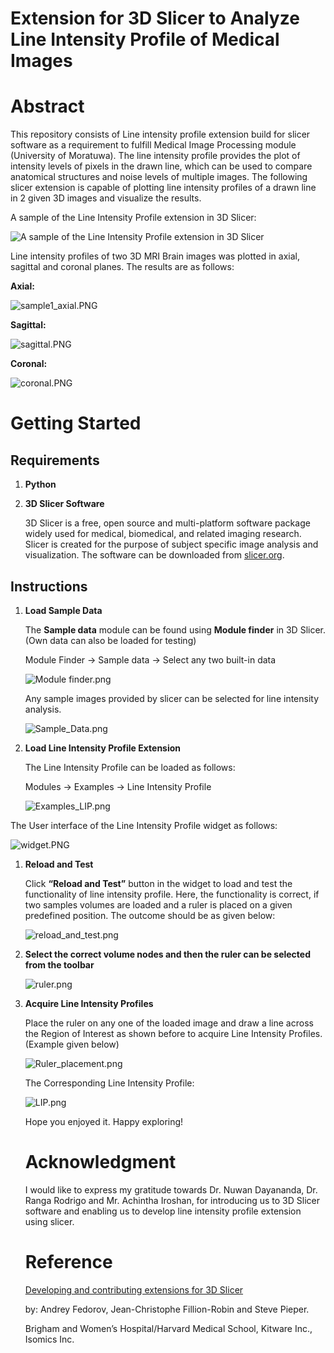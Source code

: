 # Extension for 3D Slicer to Analyze Line Intensity Profile of Medical Images

# Abstract

This repository consists of Line intensity profile extension build for slicer software as a requirement to fulfill Medical Image Processing module (University of Moratuwa).  The line intensity profile provides the plot of intensity levels of pixels in the drawn line, which can be used to compare anatomical structures and noise levels of multiple images. The following slicer extension is capable of plotting line intensity profiles of a drawn line in 2 given 3D images and visualize the results. 

A sample of the Line Intensity Profile extension in 3D Slicer:

![                                                    A sample of the Line Intensity Profile extension in 3D Slicer](Extension%20for%203D%20Slicer%20to%20Analyze%20Line%20Intensity/trailer_image.png)

                                                    

Line intensity profiles of two 3D MRI Brain images was plotted in axial, sagittal and coronal planes. The results are as follows:

**Axial:**

![sample1_axial.PNG](Extension%20for%203D%20Slicer%20to%20Analyze%20Line%20Intensity/sample1_axial.png)

**Sagittal:** 

![sagittal.PNG](Extension%20for%203D%20Slicer%20to%20Analyze%20Line%20Intensity/sagittal.png)

**Coronal:**

![coronal.PNG](Extension%20for%203D%20Slicer%20to%20Analyze%20Line%20Intensity/coronal.png)

# **Getting Started**

## **Requirements**

1. **Python**
2. **3D Slicer Software**
    
    3D Slicer is a free, open source and multi-platform software package widely used for medical, biomedical, and related imaging research. Slicer is created for the purpose of subject specific image analysis and visualization. The software can be downloaded from [slicer.org](https://www.slicer.org/). 
    

## Instructions

1. **Load Sample Data** 
    
    The **Sample data** module can be found using **Module finder** in 3D Slicer.  (Own data can also be loaded for testing)
    
    Module Finder → Sample data → Select any two built-in data
    
    ![Module finder.png](Extension%20for%203D%20Slicer%20to%20Analyze%20Line%20Intensity/Module_finder.png)
    
    Any sample images provided by slicer can be selected for line intensity analysis.
    
    ![Sample_Data.png](Extension%20for%203D%20Slicer%20to%20Analyze%20Line%20Intensity/Sample_Data.png)
    
2. **Load Line Intensity Profile Extension**
    
    The Line Intensity Profile can be loaded as follows:
    
    Modules → Examples → Line Intensity Profile
    
     
    
    ![Examples_LIP.png](Extension%20for%203D%20Slicer%20to%20Analyze%20Line%20Intensity/Examples_LIP.png)
    

The User interface of the Line Intensity Profile widget as follows:

![widget.PNG](Extension%20for%203D%20Slicer%20to%20Analyze%20Line%20Intensity/widget.png)

1. **Reload and Test**
    
    Click **“Reload and Test”** button in the widget to load and test the functionality of line intensity profile. Here, the functionality is correct, if two samples volumes are loaded and a ruler is placed on a given predefined position. The outcome should be as given below:
    
    ![reload_and_test.png](Extension%20for%203D%20Slicer%20to%20Analyze%20Line%20Intensity/reload_and_test.png)
    
2. **Select the correct volume nodes and then the ruler can be selected from the toolbar**
    
    
    ![ruler.png](Extension%20for%203D%20Slicer%20to%20Analyze%20Line%20Intensity/ruler.png)
    
3. **Acquire Line Intensity Profiles**
    
    Place the ruler on any one of the loaded image and draw a line across the Region of Interest as shown before to acquire Line Intensity Profiles.  (Example given below)
    
    ![Ruler_placement.png](Extension%20for%203D%20Slicer%20to%20Analyze%20Line%20Intensity/Ruler_placement.png)
    
     
    
    The Corresponding Line Intensity Profile:
    
    ![LIP.png](Extension%20for%203D%20Slicer%20to%20Analyze%20Line%20Intensity/LIP.png)
    
    Hope you enjoyed it. Happy exploring!
    
    # Acknowledgment
    
    I would like to express my gratitude towards Dr. Nuwan Dayananda, Dr. Ranga Rodrigo and Mr. Achintha Iroshan, for introducing us to 3D Slicer software and enabling us to develop line intensity profile extension using slicer. 
    
    # Reference
    
    [Developing and contributing extensions for 3D Slicer](https://docs.google.com/presentation/d/1JXIfs0rAM7DwZAho57Jqz14MRn2BIMrjB17Uj_7Yztc/htmlpresent)
    
    by: Andrey Fedorov, Jean-Christophe Fillion-Robin and Steve Pieper.
    
    Brigham and Women’s Hospital/Harvard Medical School, Kitware Inc., Isomics Inc.
